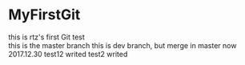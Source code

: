 # MyFirstGit
this is rtz's first Git test  
this is the master branch
this is dev branch, but merge in master now  
2017.12.30
test12 writed
test2 writed
